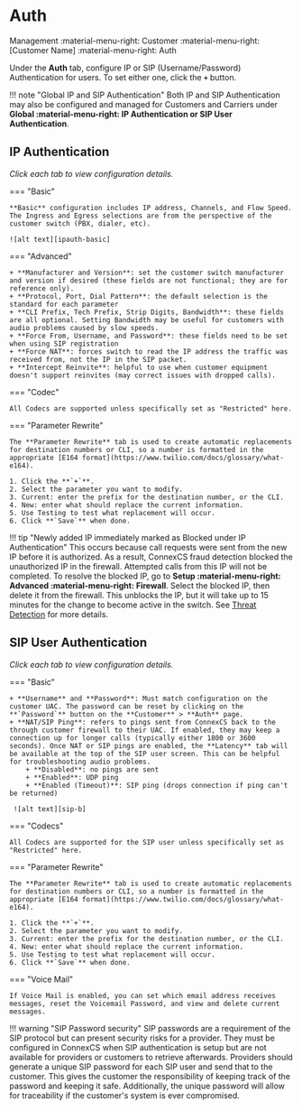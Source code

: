 # Auth

Management :material-menu-right: Customer :material-menu-right: [Customer Name] :material-menu-right: Auth

Under the **Auth** tab, configure IP or SIP (Username/Password) Authentication for users. To set either one, click the **`+`** button.

!!! note "Global IP and SIP Authentication"
    Both IP and SIP Authentication may also be configured and managed for Customers and Carriers under **Global :material-menu-right: IP Authentication or SIP User Authentication**.


## IP Authentication
*Click each tab to view configuration details.*

=== "Basic"

    **Basic** configuration includes IP address, Channels, and Flow Speed. The Ingress and Egress selections are from the perspective of the customer switch (PBX, dialer, etc). 
    
    ![alt text][ipauth-basic]
    
=== "Advanced"

    + **Manufacturer and Version**: set the customer switch manufacturer and version if desired (these fields are not functional; they are for reference only).
    + **Protocol, Port, Dial Pattern**: the default selection is the standard for each parameter
    + **CLI Prefix, Tech Prefix, Strip Digits, Bandwidth**: these fields are all optional. Setting Bandwidth may be useful for customers with audio problems caused by slow speeds.
    + **Force From, Username, and Password**: these fields need to be set when using SIP registration
    + **Force NAT**: forces switch to read the IP address the traffic was received from, not the IP in the SIP packet.
    + **Intercept Reinvite**: helpful to use when customer equipment doesn't support reinvites (may correct issues with dropped calls). 

 
=== "Codec"    
    
    All Codecs are supported unless specifically set as "Restricted" here. 
    
=== "Parameter Rewrite"

    The **Parameter Rewrite** tab is used to create automatic replacements for destination numbers or CLI, so a number is formatted in the appropriate [E164 format](https://www.twilio.com/docs/glossary/what-e164). 

    1. Click the **`+`**.
    2. Select the parameter you want to modify.
    3. Current: enter the prefix for the destination number, or the CLI.
    4. New: enter what should replace the current information.
    5. Use Testing to test what replacement will occur.
    6. Click **`Save`** when done. 


!!! tip "Newly added IP immediately marked as Blocked under IP Authentication"
    This occurs because call requests were sent from the new IP before it is authorized. As a result, ConnexCS fraud detection blocked the unauthorized IP in the firewall. Attempted calls from this IP will not be completed. To resolve the blocked IP, go to **Setup :material-menu-right: Advanced :material-menu-right: Firewall**. Select the blocked IP, then delete it from the firewall. This unblocks the IP, but it will take up to 15 minutes for the change to become active in the switch. See [Threat Detection](https://docs.connexcs.com/setup/advanced/firewall/) for more details. 


## SIP User Authentication
*Click each tab to view configuration details.*

=== "Basic"

    + **Username** and **Password**: Must match configuration on the customer UAC. The password can be reset by clicking on the **`Password`** button on the **Customer** > **Auth** page. 
    + **NAT/SIP Ping**: refers to pings sent from ConnexCS back to the through customer firewall to their UAC. If enabled, they may keep a connection up for longer calls (typically either 1800 or 3600 seconds). Once NAT or SIP pings are enabled, the **Latency** tab will be available at the top of the SIP user screen. This can be helpful for troubleshooting audio problems. 
        + **Disabled**: no pings are sent
        + **Enabled**: UDP ping
        + **Enabled (Timeout)**: SIP ping (drops connection if ping can't be returned)
    
     ![alt text][sip-b]

=== "Codecs"

    All Codecs are supported for the SIP user unless specifically set as "Restricted" here. 

=== "Parameter Rewrite"

    The **Parameter Rewrite** tab is used to create automatic replacements for destination numbers or CLI, so a number is formatted in the appropriate [E164 format](https://www.twilio.com/docs/glossary/what-e164). 

    1. Click the **`+`**.
    2. Select the parameter you want to modify.
    3. Current: enter the prefix for the destination number, or the CLI.
    4. New: enter what should replace the current information.
    5. Use Testing to test what replacement will occur.
    6. Click **`Save`** when done. 

=== "Voice Mail"

    If Voice Mail is enabled, you can set which email address receives messages, reset the Voicemail Password, and view and delete current messages. 

!!! warning "SIP Password security"
    SIP passwords are a requirement of the SIP protocol but can present security risks for a provider. They must be configured in ConnexCS when SIP authentication is setup but are not available for providers or customers to retrieve afterwards. Providers should generate a unique SIP password for each SIP user and send that to the customer. This gives the customer the responsibility of keeping track of the password and keeping it safe. Additionally, the unique password will allow for traceability if the customer's system is ever compromised. 

[ipauth-basic]: /customer/img/ipauth-b.png "Edit Switch Basic"
[ipauth-adv]: /customer/img/ipauth-adv.png "Edit Switch Advance"
[ipauth-param]: /customer/img/ipauth-param.png "Edit Switch Parameters"
[sip-b]: /customer/img/sip-b.png "SIP Codecs"
[voicemail]: /customer/img/voicemail.png "Voicemail"
